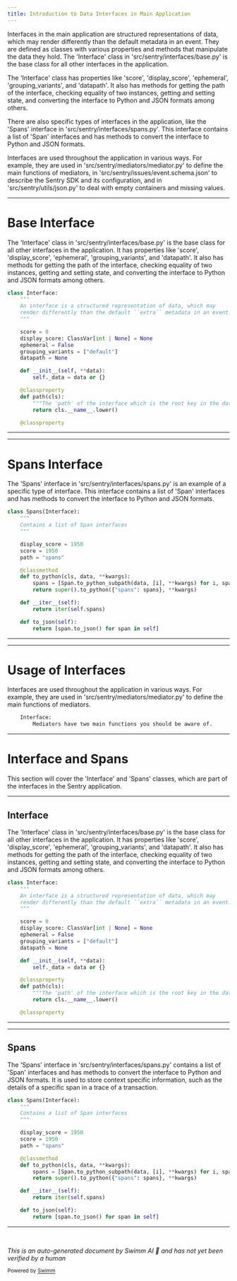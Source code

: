 ```yaml
---
title: Introduction to Data Interfaces in Main Application
---
```

Interfaces in the main application are structured representations of data, which may render differently than the default metadata in an event. They are defined as classes with various properties and methods that manipulate the data they hold. The 'Interface' class in 'src/sentry/interfaces/base.py' is the base class for all other interfaces in the application.

The 'Interface' class has properties like 'score', 'display_score', 'ephemeral', 'grouping_variants', and 'datapath'. It also has methods for getting the path of the interface, checking equality of two instances, getting and setting state, and converting the interface to Python and JSON formats among others.

There are also specific types of interfaces in the application, like the 'Spans' interface in 'src/sentry/interfaces/spans.py'. This interface contains a list of 'Span' interfaces and has methods to convert the interface to Python and JSON formats.

Interfaces are used throughout the application in various ways. For example, they are used in 'src/sentry/mediators/mediator.py' to define the main functions of mediators, in 'src/sentry/issues/event.schema.json' to describe the Sentry SDK and its configuration, and in 'src/sentry/utils/json.py' to deal with empty containers and missing values.

<SwmSnippet path="/src/sentry/interfaces/base.py" line="61">

---

# Base Interface

The 'Interface' class in 'src/sentry/interfaces/base.py' is the base class for all other interfaces in the application. It has properties like 'score', 'display_score', 'ephemeral', 'grouping_variants', and 'datapath'. It also has methods for getting the path of the interface, checking equality of two instances, getting and setting state, and converting the interface to Python and JSON formats among others.

```python
class Interface:
    """
    An interface is a structured representation of data, which may
    render differently than the default ``extra`` metadata in an event.
    """

    score = 0
    display_score: ClassVar[int | None] = None
    ephemeral = False
    grouping_variants = ["default"]
    datapath = None

    def __init__(self, **data):
        self._data = data or {}

    @classproperty
    def path(cls):
        """The 'path' of the interface which is the root key in the data."""
        return cls.__name__.lower()

    @classproperty
```

---

</SwmSnippet>

<SwmSnippet path="/src/sentry/interfaces/spans.py" line="50">

---

# Spans Interface

The 'Spans' interface in 'src/sentry/interfaces/spans.py' is an example of a specific type of interface. This interface contains a list of 'Span' interfaces and has methods to convert the interface to Python and JSON formats.

```python
class Spans(Interface):
    """
    Contains a list of Span interfaces
    """

    display_score = 1950
    score = 1950
    path = "spans"

    @classmethod
    def to_python(cls, data, **kwargs):
        spans = [Span.to_python_subpath(data, [i], **kwargs) for i, span in enumerate(data)]
        return super().to_python({"spans": spans}, **kwargs)

    def __iter__(self):
        return iter(self.spans)

    def to_json(self):
        return [span.to_json() for span in self]
```

---

</SwmSnippet>

<SwmSnippet path="/src/sentry/mediators/mediator.py" line="72">

---

# Usage of Interfaces

Interfaces are used throughout the application in various ways. For example, they are used in 'src/sentry/mediators/mediator.py' to define the main functions of mediators.

```python
    Interface:
        Mediators have two main functions you should be aware of.
```

---

</SwmSnippet>

# Interface and Spans

This section will cover the 'Interface' and 'Spans' classes, which are part of the interfaces in the Sentry application.

<SwmSnippet path="/src/sentry/interfaces/base.py" line="61">

---

## Interface

The 'Interface' class in 'src/sentry/interfaces/base.py' is the base class for all other interfaces in the application. It has properties like 'score', 'display_score', 'ephemeral', 'grouping_variants', and 'datapath'. It also has methods for getting the path of the interface, checking equality of two instances, getting and setting state, and converting the interface to Python and JSON formats among others.

```python
class Interface:
    """
    An interface is a structured representation of data, which may
    render differently than the default ``extra`` metadata in an event.
    """

    score = 0
    display_score: ClassVar[int | None] = None
    ephemeral = False
    grouping_variants = ["default"]
    datapath = None

    def __init__(self, **data):
        self._data = data or {}

    @classproperty
    def path(cls):
        """The 'path' of the interface which is the root key in the data."""
        return cls.__name__.lower()

    @classproperty
```

---

</SwmSnippet>

<SwmSnippet path="/src/sentry/interfaces/spans.py" line="50">

---

## Spans

The 'Spans' interface in 'src/sentry/interfaces/spans.py' contains a list of 'Span' interfaces and has methods to convert the interface to Python and JSON formats. It is used to store context specific information, such as the details of a specific span in a trace of a transaction.

```python
class Spans(Interface):
    """
    Contains a list of Span interfaces
    """

    display_score = 1950
    score = 1950
    path = "spans"

    @classmethod
    def to_python(cls, data, **kwargs):
        spans = [Span.to_python_subpath(data, [i], **kwargs) for i, span in enumerate(data)]
        return super().to_python({"spans": spans}, **kwargs)

    def __iter__(self):
        return iter(self.spans)

    def to_json(self):
        return [span.to_json() for span in self]
```

---

</SwmSnippet>

&nbsp;

*This is an auto-generated document by Swimm AI 🌊 and has not yet been verified by a human*

<SwmMeta version="3.0.0" repo-id="Z2l0aHViJTNBJTNBc2VudHJ5LWRlbW8lM0ElM0FTd2ltbS1EZW1v" repo-name="sentry-demo" doc-type="overview"><sup>Powered by [Swimm](/)</sup></SwmMeta>
